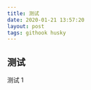 ```yaml
---
title: 测试
date: 2020-01-21 13:57:20
layout: post
tags: githook husky
---
```


## 测试

测试 1
